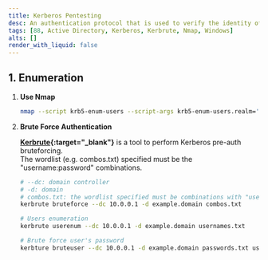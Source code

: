 ```yaml
---
title: Kerberos Pentesting
desc: An authentication protocol that is used to verify the identity of a user or host. Default port is 88.
tags: [88, Active Directory, Kerberos, Kerbrute, Nmap, Windows]
alts: []
render_with_liquid: false
---
```


## 1. Enumeration

1. **Use Nmap**

    ```sh
    nmap --script krb5-enum-users --script-args krb5-enum-users.realm='example.local'-p 88 <target-ip>
    ```

2. **Brute Force Authentication**

    **[Kerbrute](https://github.com/ropnop/kerbrute){:target="_blank"}** is a tool to perform Kerberos pre-auth bruteforcing.  
    The wordlist (e.g. combos.txt) specified must be the "username:password" combinations.

    ```sh
    # --dc: domain controller
    # -d: domain
    # combos.txt: the wordlist specified must be combinations with "username:password".
    kerbrute bruteforce --dc 10.0.0.1 -d example.domain combos.txt

    # Users enumeration
    kerbrute userenum --dc 10.0.0.1 -d example.domain usernames.txt

    # Brute force user's password
    kerbture bruteuser --dc 10.0.0.1 -d example.domain passwords.txt username
    ```
